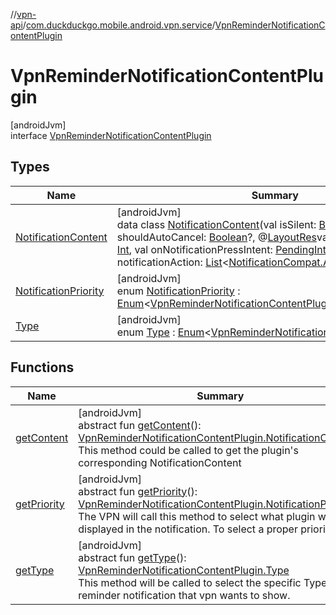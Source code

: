 //[vpn-api](../../../index.md)/[com.duckduckgo.mobile.android.vpn.service](../index.md)/[VpnReminderNotificationContentPlugin](index.md)

# VpnReminderNotificationContentPlugin

[androidJvm]\
interface [VpnReminderNotificationContentPlugin](index.md)

## Types

| Name | Summary |
|---|---|
| [NotificationContent](-notification-content/index.md) | [androidJvm]<br>data class [NotificationContent](-notification-content/index.md)(val isSilent: [Boolean](https://kotlinlang.org/api/latest/jvm/stdlib/kotlin/-boolean/index.html), val shouldAutoCancel: [Boolean](https://kotlinlang.org/api/latest/jvm/stdlib/kotlin/-boolean/index.html)?, @[LayoutRes](https://developer.android.com/reference/kotlin/androidx/annotation/LayoutRes.html)val customViewLayout: [Int](https://kotlinlang.org/api/latest/jvm/stdlib/kotlin/-int/index.html), val onNotificationPressIntent: [PendingIntent](https://developer.android.com/reference/kotlin/android/app/PendingIntent.html)?, val notificationAction: [List](https://kotlinlang.org/api/latest/jvm/stdlib/kotlin.collections/-list/index.html)&lt;[NotificationCompat.Action](https://developer.android.com/reference/kotlin/androidx/core/app/NotificationCompat.Action.html)&gt;) |
| [NotificationPriority](-notification-priority/index.md) | [androidJvm]<br>enum [NotificationPriority](-notification-priority/index.md) : [Enum](https://kotlinlang.org/api/latest/jvm/stdlib/kotlin/-enum/index.html)&lt;[VpnReminderNotificationContentPlugin.NotificationPriority](-notification-priority/index.md)&gt; |
| [Type](-type/index.md) | [androidJvm]<br>enum [Type](-type/index.md) : [Enum](https://kotlinlang.org/api/latest/jvm/stdlib/kotlin/-enum/index.html)&lt;[VpnReminderNotificationContentPlugin.Type](-type/index.md)&gt; |

## Functions

| Name | Summary |
|---|---|
| [getContent](get-content.md) | [androidJvm]<br>abstract fun [getContent](get-content.md)(): [VpnReminderNotificationContentPlugin.NotificationContent](-notification-content/index.md)?<br>This method could be called to get the plugin's corresponding NotificationContent |
| [getPriority](get-priority.md) | [androidJvm]<br>abstract fun [getPriority](get-priority.md)(): [VpnReminderNotificationContentPlugin.NotificationPriority](-notification-priority/index.md)<br>The VPN will call this method to select what plugin will be displayed in the notification. To select a proper priority: |
| [getType](get-type.md) | [androidJvm]<br>abstract fun [getType](get-type.md)(): [VpnReminderNotificationContentPlugin.Type](-type/index.md)<br>This method will be called to select the specific Type of reminder notification that vpn wants to show. |
